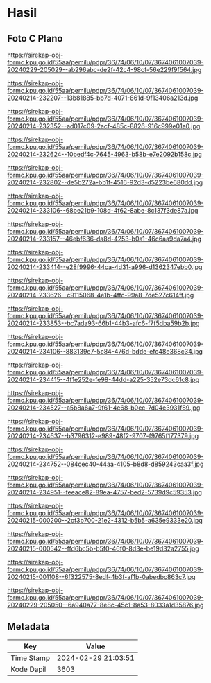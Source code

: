 # Hasil

## Foto C Plano

https://sirekap-obj-formc.kpu.go.id/55aa/pemilu/pdpr/36/74/06/10/07/3674061007039-20240229-205029--ab296abc-de2f-42c4-98cf-56e229f9f564.jpg

https://sirekap-obj-formc.kpu.go.id/55aa/pemilu/pdpr/36/74/06/10/07/3674061007039-20240214-232207--13b81885-bb7d-4071-861d-9f13406a213d.jpg

https://sirekap-obj-formc.kpu.go.id/55aa/pemilu/pdpr/36/74/06/10/07/3674061007039-20240214-232352--ad017c09-2acf-485c-8826-916c999e01a0.jpg

https://sirekap-obj-formc.kpu.go.id/55aa/pemilu/pdpr/36/74/06/10/07/3674061007039-20240214-232624--10bedf4c-7645-4963-b58b-e7e2092b158c.jpg

https://sirekap-obj-formc.kpu.go.id/55aa/pemilu/pdpr/36/74/06/10/07/3674061007039-20240214-232802--de5b272a-bb1f-4516-92d3-d5223be680dd.jpg

https://sirekap-obj-formc.kpu.go.id/55aa/pemilu/pdpr/36/74/06/10/07/3674061007039-20240214-233106--68be21b9-108d-4f62-8abe-8c137f3de87a.jpg

https://sirekap-obj-formc.kpu.go.id/55aa/pemilu/pdpr/36/74/06/10/07/3674061007039-20240214-233157--46ebf636-da8d-4253-b0a1-46c6aa9da7a4.jpg

https://sirekap-obj-formc.kpu.go.id/55aa/pemilu/pdpr/36/74/06/10/07/3674061007039-20240214-233414--e28f9996-44ca-4d31-a996-d1362347ebb0.jpg

https://sirekap-obj-formc.kpu.go.id/55aa/pemilu/pdpr/36/74/06/10/07/3674061007039-20240214-233626--c9115068-4e1b-4ffc-99a8-7de527c614ff.jpg

https://sirekap-obj-formc.kpu.go.id/55aa/pemilu/pdpr/36/74/06/10/07/3674061007039-20240214-233853--bc7ada93-66b1-44b3-afc6-f7f5dba59b2b.jpg

https://sirekap-obj-formc.kpu.go.id/55aa/pemilu/pdpr/36/74/06/10/07/3674061007039-20240214-234106--883139e7-5c84-476d-bdde-efc48e368c34.jpg

https://sirekap-obj-formc.kpu.go.id/55aa/pemilu/pdpr/36/74/06/10/07/3674061007039-20240214-234415--4f1e252e-fe98-44dd-a225-352e73dc61c8.jpg

https://sirekap-obj-formc.kpu.go.id/55aa/pemilu/pdpr/36/74/06/10/07/3674061007039-20240214-234527--a5b8a6a7-9f61-4e68-b0ec-7d04e3931f89.jpg

https://sirekap-obj-formc.kpu.go.id/55aa/pemilu/pdpr/36/74/06/10/07/3674061007039-20240214-234637--b3796312-e989-48f2-9707-f9765f177379.jpg

https://sirekap-obj-formc.kpu.go.id/55aa/pemilu/pdpr/36/74/06/10/07/3674061007039-20240214-234752--084cec40-44aa-4105-b8d8-d859243caa3f.jpg

https://sirekap-obj-formc.kpu.go.id/55aa/pemilu/pdpr/36/74/06/10/07/3674061007039-20240214-234951--feeace82-89ea-4757-bed2-5739d9c59353.jpg

https://sirekap-obj-formc.kpu.go.id/55aa/pemilu/pdpr/36/74/06/10/07/3674061007039-20240215-000200--2cf3b700-21e2-4312-b5b5-a635e9333e20.jpg

https://sirekap-obj-formc.kpu.go.id/55aa/pemilu/pdpr/36/74/06/10/07/3674061007039-20240215-000542--ffd6bc5b-b5f0-46f0-8d3e-be19d32a2755.jpg

https://sirekap-obj-formc.kpu.go.id/55aa/pemilu/pdpr/36/74/06/10/07/3674061007039-20240215-001108--6f322575-8edf-4b3f-af1b-0abedbc863c7.jpg

https://sirekap-obj-formc.kpu.go.id/55aa/pemilu/pdpr/36/74/06/10/07/3674061007039-20240229-205050--6a940a77-8e8c-45c1-8a53-8033a1d35876.jpg


## Metadata

| Key        | Value               |
| ---------- | ------------------- |
| Time Stamp | 2024-02-29 21:03:51 |
| Kode Dapil | 3603                |



